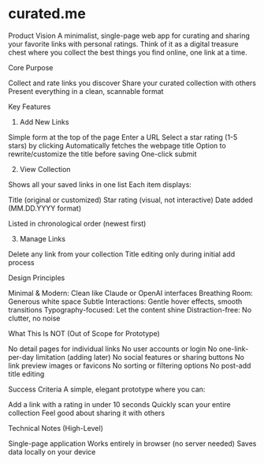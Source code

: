 # curated.me

Product Vision
A minimalist, single-page web app for curating and sharing your favorite links with personal ratings. Think of it as a digital treasure chest where you collect the best things you find online, one link at a time.

Core Purpose

Collect and rate links you discover
Share your curated collection with others
Present everything in a clean, scannable format


Key Features
1. Add New Links

Simple form at the top of the page
Enter a URL
Select a star rating (1-5 stars) by clicking
Automatically fetches the webpage title
Option to rewrite/customize the title before saving
One-click submit

2. View Collection

Shows all your saved links in one list
Each item displays:

Title (original or customized)
Star rating (visual, not interactive)
Date added (MM.DD.YYYY format)


Listed in chronological order (newest first)

3. Manage Links

Delete any link from your collection
Title editing only during initial add process


Design Principles

Minimal & Modern: Clean like Claude or OpenAI interfaces
Breathing Room: Generous white space
Subtle Interactions: Gentle hover effects, smooth transitions
Typography-focused: Let the content shine
Distraction-free: No clutter, no noise


What This Is NOT (Out of Scope for Prototype)

No detail pages for individual links
No user accounts or login
No one-link-per-day limitation (adding later)
No social features or sharing buttons
No link preview images or favicons
No sorting or filtering options
No post-add title editing


Success Criteria
A simple, elegant prototype where you can:

Add a link with a rating in under 10 seconds
Quickly scan your entire collection
Feel good about sharing it with others


Technical Notes (High-Level)

Single-page application
Works entirely in browser (no server needed)
Saves data locally on your device

